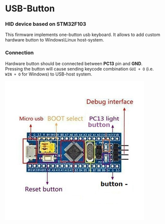 # USB-Button
### HID device based on STM32F103

This firmware implements one-button usb keyboard. It allows to add custom hardware button to Windows\Linux host-system.

### Connection

Hardware button should be connected between __PC13__ pin and __GND__. Pressing the button will cause sending keycode combination `GUI + O` (i.e. `WIN + O` for Windows) to USB-host system.

![connection](./connection.jpeg)
